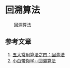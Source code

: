 #  回溯算法

　　回溯算法

## 参考文章

1. [五大常用算法之四：回溯法](https://www.cnblogs.com/steven_oyj/archive/2010/05/22/1741376.html)
2. [小白带你学--回溯算法](https://www.jianshu.com/p/dd3c3f3e84c0)

